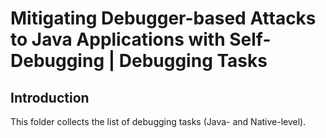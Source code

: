 # Mitigating Debugger-based Attacks to Java Applications with Self-Debugging | Debugging Tasks

## Introduction

This folder collects the list of debugging tasks (Java- and Native-level).
